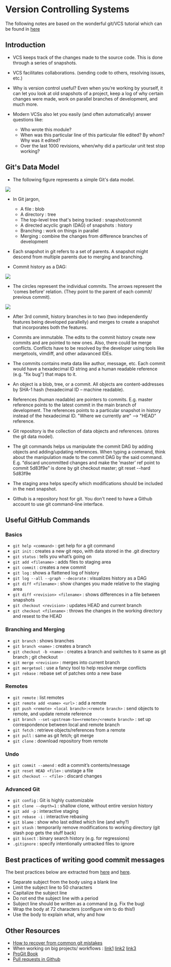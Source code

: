 # Version Controlling Systems

The following notes are based on the wonderful git/VCS tutorial which can be found in [here](https://missing.csail.mit.edu/2020/version-control/)

## Introduction 
 
* VCS keeps track of the changes made to the source code. This is done through a series of snapshots.

* VCS facilitates collaborations. (sending code to others, resolving issues, etc.) 
 
* Why is version control useful? Even when you’re working by yourself, it can let you look at old snapshots of a project, keep a log of why certain changes were made, work on parallel branches of development, and much more.  
 
* Modern VCSs also let you easily (and often automatically) answer questions like: 
    * Who wrote this module? 
    * When was this particular line of this particular file edited? By whom? Why was it edited? 
    * Over the last 1000 revisions, when/why did a particular unit test stop working? 

## Git's Data Model

* The following figure represents a simple Git's data model.

![](https://github.com/Laknath1996/ProgLearn_2021-2022/blob/main/Ashwin_De_Silva/assets/images/git_data_model.png)

* In Git jargon,  
    * A file : blob 
    * A directory : tree 
    * The top-level tree that's being tracked : snapshot/commit 
    * A directed acyclic graph (DAG) of snapshots : history
    * Branching : work on things in parallel  
    * Merging : combine the changes from difference branches of development 
 
* Each snapshot in git refers to a set of parents. A snapshot might descend from multiple parents due to merging and branching. 

* Commit history as a DAG: 

![](https://github.com/Laknath1996/ProgLearn_2021-2022/blob/main/Ashwin_De_Silva/assets/images/branching.png)

* The circles represent the individual commits. The arrows represent the 'comes before' relation. (They point to the parent of each commit/ previous commit).

![](https://github.com/Laknath1996/ProgLearn_2021-2022/blob/main/Ashwin_De_Silva/assets/images/merging.png)

* After 3rd commit, history branches in to two (two independently features being developed parallelly) and merges to create a snapshot that incorporates both the features. 

* Commits are immutable. The edits to the commit history create new commits and are pointed to new ones. Also, there could be merge conflicts. Conflicts have to be resolved by the developer using tools like mergetools, vimdiff, and other adavanced IDEs. 
 
* The commits contains meta data like author, message, etc. Each commit would have a hexadecimal ID string and a human readable reference (e.g. "fix bug") that maps to it.  
 
* An object is a blob, tree, or a commit. All objects are content-addresses by SHA-1 hash (hexadecimal ID – machine readable).  
 
* References (human readable) are pointers to commits. E.g. master reference points to the latest commit in the main branch of development. The references points to a particular snapshot in history instead of the hexadecimal ID. "Where we currently are" --> "HEAD" reference. 
 
* Git repository is the collection of data objects and references. (stores the git data model).  
 
* The git commands helps us manipulate the commit DAG by adding objects and adding/updating references. When typing a command, think about the manipulation made to the commit DAG by the said command. E.g. “discard uncommitted changes and make the ‘master’ ref point to commit 5d83f9e” is done by git checkout master; git reset --hard 5d83f9e 
 
* The staging area helps specify which modifications should be included in the next snapshot.  
 
* Github is a repository host for git. You don't need to have a Github account to use git command-line interface.

## Useful GitHub Commands

### Basics 
 
* ```git help <command>``` : get help for a git command 
* ```git init``` : creates a new git repo, with data stored in the .git directory 
* ```git status``` : tells you what’s going on 
* ```git add <filename>``` : adds files to staging area 
* ```git commit``` : creates a new commit 
* ```git log``` : shows a flattened log of history 
* ```git log --all --graph --decorate``` : visualizes history as a DAG 
* ```git diff <filename>``` : show changes you made relative to the staging area 
* ```git diff <revision> <filename>``` : shows differences in a file between snapshots 
* ```git checkout <revision>``` : updates HEAD and current branch 
* ```git checkout <filename>``` : throws the changes in the working directory and resest to the HEAD 
 
### Branching and Merging 
 
* ```git branch``` : shows branches 
* ```git branch <name>``` : creates a branch 
* ```git checkout -b <name>``` : creates a branch and switches to it same as git branch <name>; git checkout <name> 
* ```git merge <revision>``` : merges into current branch 
* ```git mergetool``` : use a fancy tool to help resolve merge conflicts 
* ```git rebase``` : rebase set of patches onto a new base 
 
### Remotes 
 
* ```git remote``` : list remotes 
* ```git remote add <name> <url>``` : add a remote 
* ```git push <remote> <local branch>:<remote branch>``` : send objects to remote, and update remote reference 
* ```git branch --set-upstream-to=<remote>/<remote branch>``` : set up correspondence between local and remote branch 
* ```git fetch``` : retrieve objects/references from a remote 
* ```git pull``` : same as git fetch; git merge 
* ```git clone``` : download repository from remote 
 
### Undo 
 
* ```git commit --amend``` : edit a commit’s contents/message 
* ```git reset HEAD <file>``` : unstage a file 
* ```git checkout -- <file>``` : discard changes 
 
### Advanced Git 
 
* ```git config``` : Git is highly customizable 
* ```git clone --depth=1``` : shallow clone, without entire version history 
* ```git add -p``` : interactive staging 
* ```git rebase -i``` : interactive rebasing 
* ```git blame``` : show who last edited which line (and why?)
* ```git stash``` : temporarily remove modifications to working directory (git stash pop gets the stuff back) 
* ```git bisect``` : binary search history (e.g. for regressions) 
* ```.gitignore``` : specify intentionally untracked files to ignore 

## Best practices of writing good commit messages

The best practices below are extracted from [here](https://chris.beams.io/posts/git-commit/) and [here](https://tbaggery.com/2008/04/19/a-note-about-git-commit-messages.html).
 
* Separate subject from the body using a blank line 
* Limit the subject line to 50 characters 
* Capitalize the subject line 
* Do not end the subject line with a period 
* Subject line should be written as a command (e.g. Fix the bug) 
* Wrap the body at 72 characters (configure vim to do this!) 
* Use the body to explain what, why and how 

## Other Resources

* [How to recover from common git mistakes](https://ohshitgit.com/)
* When working on big projects/ workflows : [link1](https://nvie.com/posts/a-successful-git-branching-model/ ) [link2](https://www.endoflineblog.com/gitflow-considered-harmful ) [link3](https://www.atlassian.com/git/tutorials/comparing-workflows/gitflow-workflow )
* [ProGit Book](https://git-scm.com/book/en/v2)
* [Pull requests in Github](https://docs.github.com/en/github/collaborating-with-pull-requests/proposing-changes-to-your-work-with-pull-requests/about-pull-requests )


